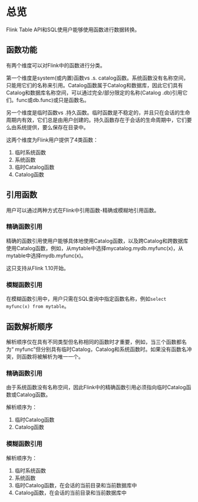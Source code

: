 # 总览

Flink Table API和SQL使用户能够使用函数进行数据转换。

## 函数功能

有两个维度可以对Flink中的函数进行分类。

第一个维度是system\(或内置\)函数vs .s. catalog函数。系统函数没有名称空间，只能用它们的名称来引用。Catalog函数属于Catalog和数据库，因此它们具有Catalog和数据库名称空间，可以通过完全/部分限定的名称\(Catalog .db\)引用它们。func或db.func\)或只是函数名。

另一个维度是临时函数vs .持久函数。临时函数是不稳定的，并且只在会话的生命周期内有效，它们总是由用户创建的。持久函数存在于会话的生命周期中，它们要么由系统提供，要么保存在目录中。

这两个维度为Flink用户提供了4类函数：

1. 临时系统函数
2. 系统函数
3. 临时Catalog函数
4. Catalog函数

## 引用函数

用户可以通过两种方式在Flink中引用函数-精确或模糊地引用函数。

### 精确函数引用

精确的函数引用使用户能够具体地使用Catalog函数，以及跨Catalog和跨数据库使用Catalog函数，例如，从mytable中选择mycatalog.mydb.myfunc\(x\)，从mytable中选择mydb.myfunc\(x\)。

这只支持从Flink 1.10开始。

### 模糊函数引用

在模糊函数引用中，用户只需在SQL查询中指定函数名称，例如`select myfunc(x) from mytable`。

## 函数解析顺序

解析顺序仅在具有不同类型但名称相同的函数时才重要，例如，当三个函数都名为“ myfunc”但分别具有临时Catalog，Catalog和系统函数时。如果没有函数名冲突，则函数将被解析为唯一一个。

### 精确函数引用

由于系统函数没有名称空间，因此Flink中的精确函数引用必须指向临时Catalog函数或Catalog函数。

解析顺序为：

1. 临时Catalog函数
2. Catalog函数

### 模糊函数引用

解析顺序为：

1. 临时系统函数
2. 系统函数
3. 临时Catalog函数，在会话的当前目录和当前数据库中
4. Catalog函数，在会话的当前目录和当前数据库中

